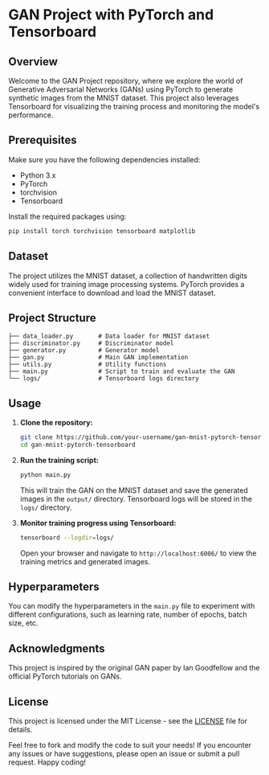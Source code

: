 # GAN Project with PyTorch and Tensorboard

## Overview

Welcome to the GAN Project repository, where we explore the world of Generative Adversarial Networks (GANs) using PyTorch to generate synthetic images from the MNIST dataset. This project also leverages Tensorboard for visualizing the training process and monitoring the model's performance.

## Prerequisites

Make sure you have the following dependencies installed:

- Python 3.x
- PyTorch
- torchvision
- Tensorboard

Install the required packages using:

```bash
pip install torch torchvision tensorboard matplotlib
```

## Dataset

The project utilizes the MNIST dataset, a collection of handwritten digits widely used for training image processing systems. PyTorch provides a convenient interface to download and load the MNIST dataset.

## Project Structure

```
├── data_loader.py       # Data loader for MNIST dataset
├── discriminator.py     # Discriminator model
├── generator.py         # Generator model
├── gan.py               # Main GAN implementation
├── utils.py             # Utility functions
├── main.py              # Script to train and evaluate the GAN
└── logs/                # Tensorboard logs directory
```

## Usage

1. **Clone the repository:**

   ```bash
   git clone https://github.com/your-username/gan-mnist-pytorch-tensorboard.git
   cd gan-mnist-pytorch-tensorboard
   ```

2. **Run the training script:**

   ```bash
   python main.py
   ```

   This will train the GAN on the MNIST dataset and save the generated images in the `output/` directory. Tensorboard logs will be stored in the `logs/` directory.

3. **Monitor training progress using Tensorboard:**

   ```bash
   tensorboard --logdir=logs/
   ```

   Open your browser and navigate to `http://localhost:6006/` to view the training metrics and generated images.

## Hyperparameters

You can modify the hyperparameters in the `main.py` file to experiment with different configurations, such as learning rate, number of epochs, batch size, etc.

## Acknowledgments

This project is inspired by the original GAN paper by Ian Goodfellow and the official PyTorch tutorials on GANs.

## License

This project is licensed under the MIT License - see the [LICENSE](LICENSE) file for details.

Feel free to fork and modify the code to suit your needs! If you encounter any issues or have suggestions, please open an issue or submit a pull request. Happy coding!

